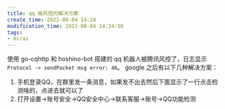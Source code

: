 ```yaml
---
title: qq 被风控的解决方案
create_time: 2022-08-04 14:24
modification_time: 2022-08-04 14:24:56
tags:
- mirai
---
```


使用 go-cqhttp 和 hoshino-bot 搭建的 qq 机器人被腾讯风控了，日志显示 `Protocol -> sendPacket msg error: 46`。 google 之后有以下几种解决方案：
1. 手机登录QQ，在群里发一条消息，如果发不出去然后下面显示了一行点击检测啥的，点进去就可以了
2. 打开设置->账号安全->QQ安全中心->联系客服->账号->QQ功能检测